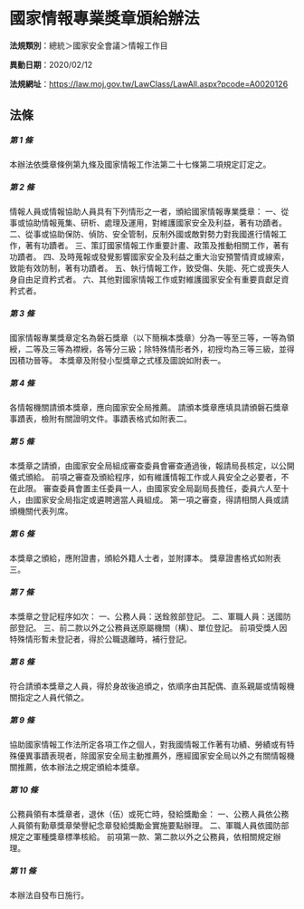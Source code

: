 # 國家情報專業獎章頒給辦法

**法規類別**：總統＞國家安全會議＞情報工作目

**異動日期**：2020/02/12  

**法規網址**：https://law.moj.gov.tw/LawClass/LawAll.aspx?pcode=A0020126





## 法條
##### 第 1 條
本辦法依獎章條例第九條及國家情報工作法第二十七條第二項規定訂定之。

##### 第 2 條
情報人員或情報協助人員具有下列情形之一者，頒給國家情報專業獎章：
一、從事或協助情報蒐集、研析、處理及運用，對維護國家安全及利益，著有功蹟者。
二、從事或協助保防、偵防、安全管制，反制外國或敵對勢力對我國進行情報工作，著有功蹟者。
三、策訂國家情報工作重要計畫、政策及推動相關工作，著有功蹟者。
四、及時蒐報或發覺影響國家安全及利益之重大治安預警情資或線索，致能有效防制，著有功蹟者。
五、執行情報工作，致受傷、失能、死亡或喪失人身自由足資矜式者。
六、其他對國家情報工作或對維護國家安全有重要貢獻足資矜式者。

##### 第 3 條
國家情報專業獎章定名為磐石獎章（以下簡稱本獎章）分為一等至三等，一等為領綬，二等及三等為襟綬，各等分三級；除特殊情形者外，初授均為三等三級，並得因積功晉等。
本獎章及附發小型獎章之式樣及圖說如附表一。

##### 第 4 條
各情報機關請頒本獎章，應向國家安全局推薦。
請頒本獎章應填具請頒磐石獎章事蹟表，檢附有關證明文件。事蹟表格式如附表二。

##### 第 5 條
本獎章之請頒，由國家安全局組成審查委員會審查通過後，報請局長核定，以公開儀式頒給。
前項之審查及頒給程序，如有維護情報工作或人員安全之必要者，不在此限。
審查委員會置主任委員一人，由國家安全局副局長擔任，委員六人至十人，由國家安全局指定或遴聘適當人員組成。
第一項之審查，得請相關人員或請頒機關代表列席。

##### 第 6 條
本獎章之頒給，應附證書，頒給外籍人士者，並附譯本。
獎章證書格式如附表三。

##### 第 7 條
本獎章之登記程序如次：
一、公務人員：送銓敘部登記。
二、軍職人員：送國防部登記。
三、前二款以外之公務員送原屬機關（構）、單位登記。
前項受獎人因特殊情形暫未登記者，得於公職退離時，補行登記。

##### 第 8 條
符合請頒本獎章之人員，得於身故後追頒之，依順序由其配偶、直系親屬或情報機關指定之人員代領之。

##### 第 9 條
協助國家情報工作法所定各項工作之個人，對我國情報工作著有功績、勞績或有特殊優異事蹟表現者，除國家安全局主動推薦外，應經國家安全局以外之有關情報機關推薦，依本辦法之規定頒給本獎章。

##### 第 10 條
公務員領有本獎章者，退休（伍）或死亡時，發給獎勵金：
一、公務人員依公務人員領有勳章獎章榮譽紀念章發給獎勵金實施要點辦理。
二、軍職人員依國防部規定之軍種獎章標準核給。
前項第一款、第二款以外之公務員，依相關規定辦理。

##### 第 11 條
本辦法自發布日施行。


